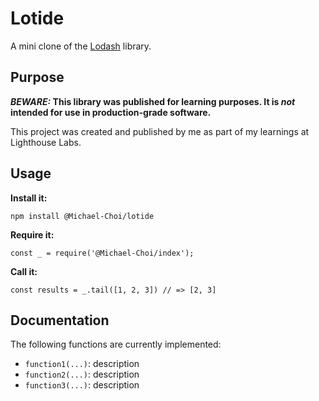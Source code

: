 # Lotide

A mini clone of the [Lodash](https://lodash.com) library.

## Purpose

**_BEWARE:_ This library was published for learning purposes. It is _not_ intended for use in production-grade software.**

This project was created and published by me as part of my learnings at Lighthouse Labs.

## Usage

**Install it:**

`npm install @Michael-Choi/lotide`

**Require it:**

`const _ = require('@Michael-Choi/index');`

**Call it:**

`const results = _.tail([1, 2, 3]) // => [2, 3]`

## Documentation

The following functions are currently implemented:

- `function1(...)`: description
- `function2(...)`: description
- `function3(...)`: description
